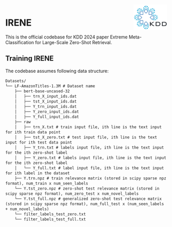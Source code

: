 <img src="media/KDD_logo.png" height="80" align="right"/>

# IRENE
This is the official codebase for KDD 2024 paper Extreme Meta-Classification for Large-Scale Zero-Shot Retrieval.

## Training IRENE 
The codebase assumes following data structure: <br>
```
Datasets/
└── LF-AmazonTitles-1.3M # Dataset name
    ├── bert-base-uncased-32
    │   ├── trn_X_input_ids.dat
    │   ├── tst_X_input_ids.dat
    │   ├── Y_trn_input_ids.dat
    │   ├── Y_zero_input_ids.dat
    │   ├── Y_full_input_ids.dat
    ├── raw
    │   ├── trn_X.txt # train input file, ith line is the text input for ith train data point
    │   ├── tst_X_zero.txt # test input file, ith line is the text input for ith test data point
    │   ├── Y_trn.txt # labels input file, ith line is the text input for the ith zero-shot label
    │   ├── Y_zero.txt # labels input file, ith line is the text input for the ith zero-shot label
    │   └── Y_full.txt # label input file, ith line is the text input for ith label in the dataset
    ├── Y.trn.npz # train relevance matrix (stored in scipy sparse npz format), num_train x num_seen_labels
    └── Y.tst_zero.npz # zero-shot test relevance matrix (stored in scipy sparse npz format), num_zero_test x num_novel_labels
    └── Y.tst_full.npz # generalized zero-shot test relevance matrix (stored in scipy sparse npz format), num_full_test x (num_seen_labels + num_novel_labels)
    └── filter_labels_test_zero.txt
    └── filter_labels_test_full.txt
```